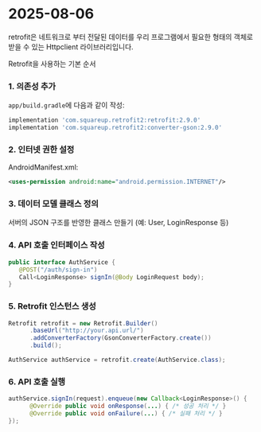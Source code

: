 # 2025-08-06

retrofit은 네트워크로 부터 전달된 데이터를 우리 프로그램에서 필요한 형태의 객체로 받을 수 있는 Httpclient 라이브러리입니다. 

Retrofit을 사용하는 기본 순서

 ### 1. 의존성 추가

`app/build.gradle`에 다음과 같이 작성:

```groovy
implementation 'com.squareup.retrofit2:retrofit:2.9.0'
implementation 'com.squareup.retrofit2:converter-gson:2.9.0'
```

### 2. 인터넷 권한 설정

AndroidManifest.xml:

```xml
<uses-permission android:name="android.permission.INTERNET"/>
```

### 3.  데이터 모델 클래스 정의

서버의 JSON 구조를 반영한 클래스 만들기 (예: User, LoginResponse 등)

### 4. API 호출 인터페이스 작성

```java
public interface AuthService {
   @POST("/auth/sign-in")
   Call<LoginResponse> signIn(@Body LoginRequest body);
}
```

### 5. Retrofit 인스턴스 생성

```java
Retrofit retrofit = new Retrofit.Builder()
      .baseUrl("http://your.api.url/")
      .addConverterFactory(GsonConverterFactory.create())
      .build();

AuthService authService = retrofit.create(AuthService.class);
```

### 6. API 호출 실행

```java
authService.signIn(request).enqueue(new Callback<LoginResponse>() {
      @Override public void onResponse(...) { /* 성공 처리 */ }
      @Override public void onFailure(...) { /* 실패 처리 */ }
});
```
